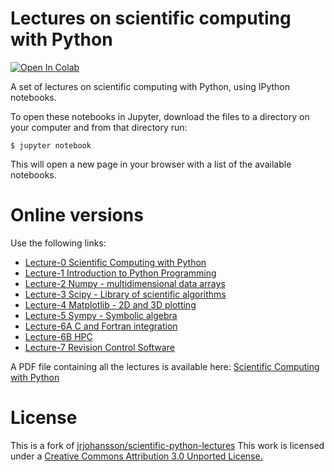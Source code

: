 Lectures on scientific computing with Python
============================================

[![Open In Colab](https://colab.research.google.com/assets/colab-badge.svg)](https://colab.research.google.com/github/hariseldon99/scientific-python-lectures/blob/master/README.ipynb)

A set of lectures on scientific computing with Python, using IPython notebooks.

To open these notebooks in Jupyter, download the files to a directory on your computer and from that directory run:

    $ jupyter notebook

This will open a new page in your browser with a list of the available notebooks.

Online versions
=========================

Use the following links:

* [Lecture-0 Scientific Computing with Python](http://nbviewer.ipython.org/urls/raw.github.com/hariseldon99/scientific-python-lectures/master/Lecture-0-Scientific-Computing-with-Python.ipynb)
* [Lecture-1 Introduction to Python Programming](https://colab.research.google.com/github/hariseldon99/scientific-python-lectures/blob/master/Lecture-1-Introduction-to-Python-Programming.ipynb)
* [Lecture-2 Numpy - multidimensional data arrays](https://colab.research.google.com/github/hariseldon99/scientific-python-lectures/blob/master/Lecture-2-Numpy.ipynb)
* [Lecture-3 Scipy - Library of scientific algorithms](https://colab.research.google.com/github/hariseldon99/scientific-python-lectures/blob/master/Lecture-3-Scipy.ipynb)
* [Lecture-4 Matplotlib - 2D and 3D plotting](https://colab.research.google.com/github/hariseldon99/scientific-python-lectures/blob/master/Lecture-4-Matplotlib.ipynb)
* [Lecture-5 Sympy - Symbolic algebra](https://colab.research.google.com/github/hariseldon99/scientific-python-lectures/blob/master/Lecture-5-Sympy.ipynb)
* [Lecture-6A C and Fortran integration](https://colab.research.google.com/github/hariseldon99/scientific-python-lectures/blob/master/Lecture-6A-Fortran-and-C.ipynb)
* [Lecture-6B HPC](https://colab.research.google.com/github/hariseldon99/scientific-python-lectures/blob/master/Lecture-6B-HPC.ipynb)
* [Lecture-7 Revision Control Software](https://colab.research.google.com/github/hariseldon99/scientific-python-lectures/blob/master/Lecture-7-Revision-Control-Software.ipynb)

A PDF file containing all the lectures is available here: [Scientific Computing with Python](http://raw.github.com/hariseldon99/scientific-python-lectures/master/Scientific-Computing-with-Python.pdf)


License
=======
This is a fork of [jrjohansson/scientific-python-lectures](https://github.com/jrjohansson/scientific-python-lectures)
This work is licensed under a [Creative Commons Attribution 3.0 Unported License.](http://creativecommons.org/licenses/by/3.0/)
